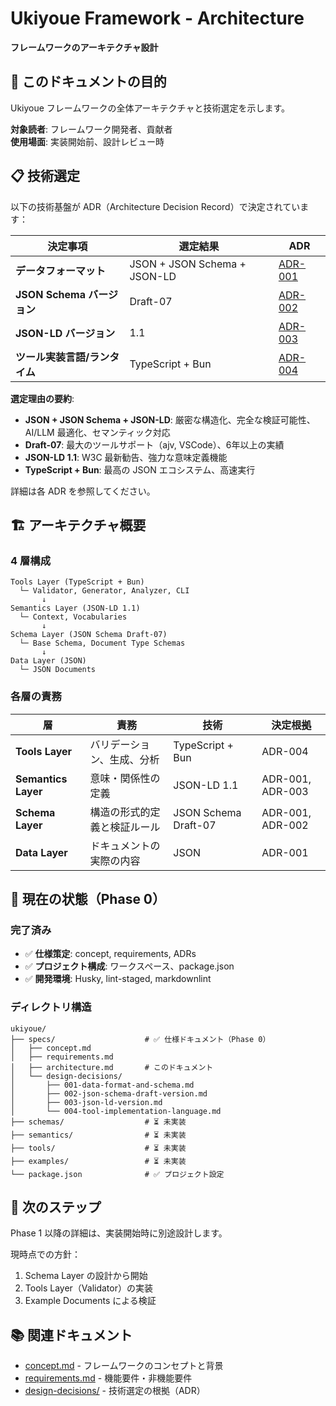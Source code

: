 # Ukiyoue Framework - Architecture

**フレームワークのアーキテクチャ設計**

## 🎯 このドキュメントの目的

Ukiyoue フレームワークの全体アーキテクチャと技術選定を示します。

**対象読者**: フレームワーク開発者、貢献者  
**使用場面**: 実装開始前、設計レビュー時

## 📋 技術選定

以下の技術基盤が ADR（Architecture Decision Record）で決定されています：

| 決定事項                      | 選定結果                     | ADR                                                             |
| ----------------------------- | ---------------------------- | --------------------------------------------------------------- |
| **データフォーマット**        | JSON + JSON Schema + JSON-LD | [ADR-001](design-decisions/001-data-format-and-schema.md)       |
| **JSON Schema バージョン**    | Draft-07                     | [ADR-002](design-decisions/002-json-schema-draft-version.md)    |
| **JSON-LD バージョン**        | 1.1                          | [ADR-003](design-decisions/003-json-ld-version.md)              |
| **ツール実装言語/ランタイム** | TypeScript + Bun             | [ADR-004](design-decisions/004-tool-implementation-language.md) |

**選定理由の要約**:

- **JSON + JSON Schema + JSON-LD**: 厳密な構造化、完全な検証可能性、AI/LLM 最適化、セマンティック対応
- **Draft-07**: 最大のツールサポート（ajv, VSCode）、6年以上の実績
- **JSON-LD 1.1**: W3C 最新勧告、強力な意味定義機能
- **TypeScript + Bun**: 最高の JSON エコシステム、高速実行

詳細は各 ADR を参照してください。

## 🏗️ アーキテクチャ概要

### 4 層構成

```
Tools Layer (TypeScript + Bun)
  └─ Validator, Generator, Analyzer, CLI
       ↓
Semantics Layer (JSON-LD 1.1)
  └─ Context, Vocabularies
       ↓
Schema Layer (JSON Schema Draft-07)
  └─ Base Schema, Document Type Schemas
       ↓
Data Layer (JSON)
  └─ JSON Documents
```

### 各層の責務

| 層                  | 責務                         | 技術                 | 決定根拠         |
| ------------------- | ---------------------------- | -------------------- | ---------------- |
| **Tools Layer**     | バリデーション、生成、分析   | TypeScript + Bun     | ADR-004          |
| **Semantics Layer** | 意味・関係性の定義           | JSON-LD 1.1          | ADR-001, ADR-003 |
| **Schema Layer**    | 構造の形式的定義と検証ルール | JSON Schema Draft-07 | ADR-001, ADR-002 |
| **Data Layer**      | ドキュメントの実際の内容     | JSON                 | ADR-001          |

## 📍 現在の状態（Phase 0）

### 完了済み

- ✅ **仕様策定**: concept, requirements, ADRs
- ✅ **プロジェクト構成**: ワークスペース、package.json
- ✅ **開発環境**: Husky, lint-staged, markdownlint

### ディレクトリ構造

```
ukiyoue/
├── specs/                    # ✅ 仕様ドキュメント（Phase 0）
│   ├── concept.md
│   ├── requirements.md
│   ├── architecture.md       # このドキュメント
│   └── design-decisions/
│       ├── 001-data-format-and-schema.md
│       ├── 002-json-schema-draft-version.md
│       ├── 003-json-ld-version.md
│       └── 004-tool-implementation-language.md
├── schemas/                  # ⏳ 未実装
├── semantics/                # ⏳ 未実装
├── tools/                    # ⏳ 未実装
├── examples/                 # ⏳ 未実装
└── package.json              # ✅ プロジェクト設定
```

## 🎯 次のステップ

Phase 1 以降の詳細は、実装開始時に別途設計します。

現時点での方針：

1. Schema Layer の設計から開始
2. Tools Layer（Validator）の実装
3. Example Documents による検証

## 📚 関連ドキュメント

- [concept.md](concept.md) - フレームワークのコンセプトと背景
- [requirements.md](requirements.md) - 機能要件・非機能要件
- [design-decisions/](design-decisions/) - 技術選定の根拠（ADR）
